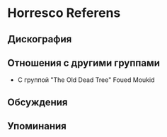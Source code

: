 # Horresco Referens



## Дискография


## Отношения с другими группами

* C группой "The Old Dead Tree" Foued Moukid

## Обсуждения


## Упоминания


